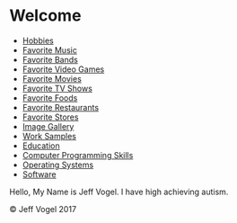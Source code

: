 <body>
		<div id = "header">
			<h1>Welcome</h1>
		</div>
		<div class="nav">
			<ul>
				<li><a href="Website About Me - Hobbies - print.md">Hobbies</a></li>
				<li><a href="Website About Me - Favorite Music - print.md">Favorite Music</a></li>
				<li><a href="Website About Me - Favorite Bands - print.md">Favorite Bands</a></li>
				<li><a href="Website About Me - Favorite Video Games - print.md">Favorite Video Games</a></li>
				<li><a href="Website About Me - Favorite Movies - print.md">Favorite Movies</a></li>
				<li><a href="Website About Me - Favorite TV Shows - print.md">Favorite TV Shows</a></li>
				<li><a href="Website About Me - Favorite Foods - print.md">Favorite Foods</a></li>
				<li><a href="Website About Me - Favorite Restaurants - print.md">Favorite Restaurants</a></li>
				<li><a href="Website About Me - Favorite Stores - print.md">Favorite Stores</a></li>
				<li><a href="Website About Me - Image Gallery - print.md">Image Gallery</a></li>
				<li><a href="Website About Me - Work Samples - print.md">Work Samples</a></li>
				<li><a href="Website About Me - Education - print.md">Education</a></li>
				<li><a href="Website About Me - Computer Programming Skills - print.md">Computer Programming Skills</a></li>
				<li><a href="Website About Me - Operating Systems - print.md">Operating Systems</a></li>
				<li><a href="Website About Me - Software - print.md">Software</a></li>
			</ul>
		</div>
		<div id = "content">
			<p>Hello, My Name is Jeff Vogel. I have high achieving autism.</p>
		</div>
		<div id = "footer">
			<p>&copy; Jeff Vogel 2017</p>
		</div>
	</body>
